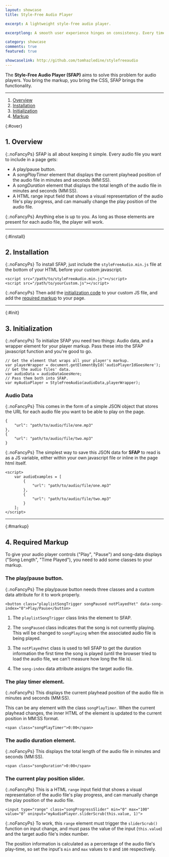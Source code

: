 ```yaml
---
layout: showcase
title: Style-Free Audio Player

excerpt: A lightweight style-free audio player.

excerptlong: A smooth user experience hinges on consistency. Every time you break from your brand's styleguide to include an external widget, you're adding inconsistency.

category: showcase
comments: true
featured: true

showcaselink: http://github.com/tomhazledine/stylefreeaudio
---
```


The **Style-Free Audio Player (SFAP)** aims to solve this problem for audio players. You bring the markup, you bring the CSS, SFAP brings the functionality.

---

1. [Overview](#over)
2. [Installation](#install)
3. [Initialization](#init)
4. [Markup](#markup)

{:#over}
## 1. Overview

{:.noFancyPs}
SFAP is all about keeping it simple. Every audio file you want to include in a page gets:

* A play/pause button.
* A *songPlayTimer* element that displays the current playhead position of the audio file in minutes and seconds (MM:SS).
* A *songDuration* element that displays the total length of the audio file in minutes and seconds (MM:SS).
* A HTML range input field that shows a visual representation of the audio file's play progress, and can manually change the play position of the audio file.

{:.noFancyPs}
Anything else is up to you. As long as those elements are present for each audio file, the player will work.

---

{:#install}
## 2. Installation

{:.noFancyPs}
To install SFAP, just include the `styleFreeAudio.min.js` file at the bottom of your HTML before your custom javascript.

    <script src="/path/to/styleFreeAudio.min.js"></script>
    <script src="/path/to/yourCustom.js"></script>

{:.noFancyPs}
Then add the [initialization code](#init) to your custom JS file, and add the [required markup](#markup) to your page.

---

{:#init}
## 3. Initialization

{:.noFancyPs}
To initialize SFAP you need two things: Audio data, and a wrapper element for your player markup. Pass these into the SFAP javascript function and you're good to go.

    // Get the element that wraps all your player's markup.
    var playerWrapper = document.getElementById('audioPlayerIdGoesHere');
    // Get the audio files' data.
    var audioData = audioDataGoesHere;
    // Pass them both into SFAP. 
    var myAudioPlayer = StyleFreeAudio(audioData,playerWrapper);

### Audio Data

{:.noFancyPs}
This comes in the form of a simple JSON object that stores the URL for each audio file you want to be able to play on the page.

    {
        "url": "path/to/audio/file/one.mp3"
    },
    {
        "url": "path/to/audio/file/two.mp3"
    }

{:.noFancyPs}
The simplest way to save this JSON data for **SFAP** to read is as a JS variable, either within your own javascript file or inline in the page html itself.

    <script>
        var audioExamples = [
            {
                "url": "path/to/audio/file/one.mp3"
            },
            {
                "url": "path/to/audio/file/two.mp3"
            }
        ];
    </script>

---

{:#markup}
## 4. Required Markup

To give your audio player controls ("Play", "Pause") and song-data displays ("Song Length", "Time Played"), you need to add some classes to your markup.

### The play/pause button.

{:.noFancyPs}
The play/pause button needs three classes and a custom data attribute for it to work properly.

    <button class="playlistSongTrigger songPaused notPlayedYet" data-song-index="0">Play/Pause</button>

1. The `playlistSongTrigger` class links the element to SFAP.

2. The `songPaused` class indicates that the song is not currently playing. This will be changed to `songPlaying` when the associated audio file is being played.

3. The `notPlayedYet` class is used to tell SFAP to get the duration information the first time the song is played (until the browser tried to load the audio file, we can't measure how long the file is).

4. The `song-index` data attribute assigns the target audio file.

### The play timer element.

{:.noFancyPs}
This displays the current playhead position of the audio file in minutes and seconds (MM:SS).

This can be any element with the class `songPlayTimer`. When the current playhead changes, the inner HTML of the element is updated to the current position in MM:SS format.

    <span class="songPlayTimer">0:00</span>


### The audio duration element.

{:.noFancyPs}
This displays the total length of the audio file in minutes and seconds (MM:SS).

    <span class="songDuration">0:00</span>

### The current play position slider.

{:.noFancyPs}
This is a HTML `range` input field that shows a visual representation of the audio file's play progress, and can manually change the play position of the audio file.

    <input type="range" class="songProgressSlider" min="0" max="100" value="0" oninput="myAudioPlayer.sliderScrub(this.value, 1)">

{:.noFancyPs}
To work, this `range` element must trigger the `sliderScrub()` function on input change, and must pass the value of the input (`this.value`) and the target audio file's index number.

The position information is calculated as a percentage of the audio file's play-time, so set the input's `min` and `max` values to `0` and `100` respectively.